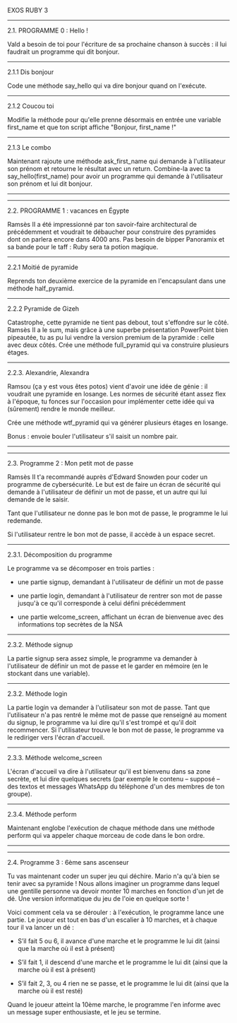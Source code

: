 EXOS RUBY 3

---------------

2.1. PROGRAMME 0 : Hello !

Vald a besoin de toi pour l'écriture de sa prochaine chanson à succès : il lui faudrait un programme qui dit bonjour.

---------------

2.1.1 Dis bonjour

Code une méthode say_hello qui va dire bonjour quand on l'exécute.

---------------

2.1.2 Coucou toi

Modifie la méthode pour qu'elle prenne désormais en entrée une variable first_name et que ton script affiche "Bonjour, first_name !"

---------------

2.1.3 Le combo

Maintenant rajoute une méthode ask_first_name qui demande à l'utilisateur son prénom et retourne le résultat avec un return. Combine-la avec ta say_hello(first_name) pour avoir un programme qui demande à l'utilisateur son prénom et lui dit bonjour.

---------------
---------------

2.2. PROGRAMME 1 : vacances en Égypte

Ramsès II a été impressionné par ton savoir-faire architectural de précédemment et voudrait te débaucher pour construire des pyramides dont on parlera encore dans 4000 ans. Pas besoin de bipper Panoramix et sa bande pour le taff : Ruby sera ta potion magique.

---------------

2.2.1 Moitié de pyramide

Reprends ton deuxième exercice de la pyramide en l'encapsulant dans une méthode half_pyramid.

---------------

2.2.2 Pyramide de Gizeh

Catastrophe, cette pyramide ne tient pas debout, tout s'effondre sur le côté. Ramsès II a le sum, mais grâce à une superbe présentation PowerPoint bien pipeautée, tu as pu lui vendre la version premium de la pyramide : celle avec deux côtés. Crée une méthode full_pyramid qui va construire plusieurs étages.

---------------

2.2.3. Alexandrie, Alexandra

Ramsou (ça y est vous êtes potos) vient d'avoir une idée de génie : il voudrait une pyramide en losange. Les normes de sécurité étant assez flex à l'époque, tu fonces sur l'occasion pour implémenter cette idée qui va (sûrement) rendre le monde meilleur.

Crée une méthode wtf_pyramid qui va générer plusieurs étages en losange.

Bonus : envoie bouler l'utilisateur s'il saisit un nombre pair.

---------------
---------------

2.3. Programme 2 : Mon petit mot de passe

Ramsès II t'a recommandé auprès d'Edward Snowden pour coder un programme de cybersécurité. Le but est de faire un écran de sécurité qui demande à l'utilisateur de définir un mot de passe, et un autre qui lui demande de le saisir.

Tant que l'utilisateur ne donne pas le bon mot de passe, le programme le lui redemande.

Si l'utilisateur rentre le bon mot de passe, il accède à un espace secret.

---------------

2.3.1. Décomposition du programme

Le programme va se décomposer en trois parties :

- une partie signup, demandant à l'utilisateur de définir un mot de passe

- une partie login, demandant à l'utilisateur de rentrer son mot de passe jusqu'à ce qu'il corresponde à celui défini précédemment

- une partie welcome_screen, affichant un écran de bienvenue avec des informations top secrètes de la NSA

---------------

2.3.2. Méthode signup

La partie signup sera assez simple, le programme va demander à l'utilisateur de définir un mot de passe et le garder en mémoire (en le stockant dans une variable).

---------------

2.3.2. Méthode login

La partie login va demander à l'utilisateur son mot de passe. Tant que l'utilisateur n'a pas rentré le même mot de passe que renseigné au moment du signup, le programme va lui dire qu'il s'est trompé et qu'il doit recommencer. Si l'utilisateur trouve le bon mot de passe, le programme va le rediriger vers l'écran d'accueil.

---------------

2.3.3. Méthode welcome_screen

L'écran d'accueil va dire à l'utilisateur qu'il est bienvenu dans sa zone secrète, et lui dire quelques secrets (par exemple le contenu – supposé – des textos et messages WhatsApp du téléphone d'un des membres de ton groupe).

---------------

2.3.4. Méthode perform

Maintenant englobe l'exécution de chaque méthode dans une méthode perform qui va appeler chaque morceau de code dans le bon ordre.

---------------
---------------

2.4. Programme 3 : 6ème sans ascenseur

Tu vas maintenant coder un super jeu qui déchire. Mario n'a qu'à bien se tenir avec sa pyramide ! Nous allons imaginer un programme dans lequel une gentille personne va devoir monter 10 marches en fonction d'un jet de dé. Une version informatique du jeu de l'oie en quelque sorte !

Voici comment cela va se dérouler : à l'exécution, le programme lance une partie. Le joueur est tout en bas d'un escalier à 10 marches, et à chaque tour il va lancer un dé :

- S’il fait 5 ou 6, il avance d'une marche et le programme le lui dit (ainsi que la marche où il est à présent)

- S’il fait 1, il descend d'une marche et le programme le lui dit (ainsi que la marche où il est à présent)

- S’il fait 2, 3, ou 4 rien ne se passe, et le programme le lui dit (ainsi que la marche où il est resté)

Quand le joueur atteint la 10ème marche, le programme l'en informe avec un message super enthousiaste, et le jeu se termine.
